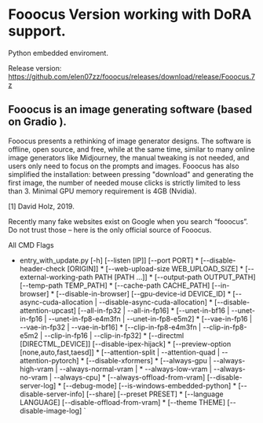 # Fooocus Version working with DoRA support.

Python embedded enviroment.

Release version:
https://github.com/elen07zz/fooocus/releases/download/release/Fooocus.7z


## Fooocus is an image generating software (based on Gradio ).

Fooocus presents a rethinking of image generator designs. The software is offline, open source, and free, while at the same time, similar to many online image generators like Midjourney, the manual tweaking is not needed, and users only need to focus on the prompts and images. Fooocus has also simplified the installation: between pressing "download" and generating the first image, the number of needed mouse clicks is strictly limited to less than 3. Minimal GPU memory requirement is 4GB (Nvidia).

[1] David Holz, 2019.

Recently many fake websites exist on Google when you search “fooocus”. Do not trust those – here is the only official source of Fooocus.


All CMD Flags

 * entry_with_update.py  [-h] [--listen [IP]] [--port PORT]
                     * [--disable-header-check [ORIGIN]]
                    *  [--web-upload-size WEB_UPLOAD_SIZE]
                     * [--external-working-path PATH [PATH ...]]
                   *   [--output-path OUTPUT_PATH] [--temp-path TEMP_PATH]
                    *  [--cache-path CACHE_PATH] [--in-browser]
                    *  [--disable-in-browser] [--gpu-device-id DEVICE_ID]
                  *    [--async-cuda-allocation | --disable-async-cuda-allocation]
                 *     [--disable-attention-upcast] [--all-in-fp32 | --all-in-fp16]
                   *   [--unet-in-bf16 | --unet-in-fp16 | --unet-in-fp8-e4m3fn | --unet-in-fp8-e5m2]
                  *    [--vae-in-fp16 | --vae-in-fp32 | --vae-in-bf16]
                 *     [--clip-in-fp8-e4m3fn | --clip-in-fp8-e5m2 | --clip-in-fp16 | --clip-in-fp32]
                  *    [--directml [DIRECTML_DEVICE]] [--disable-ipex-hijack]
                  *    [--preview-option [none,auto,fast,taesd]]
                *      [--attention-split | --attention-quad | --attention-pytorch]
                *      [--disable-xformers]
                *      [--always-gpu | --always-high-vram | --always-normal-vram | 
                  *     --always-low-vram | --always-no-vram | --always-cpu]
               *       [--always-offload-from-vram] [--disable-server-log]
                 *     [--debug-mode] [--is-windows-embedded-python]
                  *    [--disable-server-info] [--share] [--preset PRESET]
                  *    [--language LANGUAGE] [--disable-offload-from-vram]
                 *     [--theme THEME] [--disable-image-log]  `
